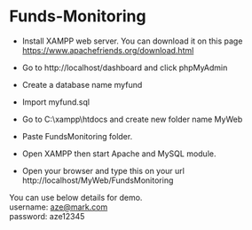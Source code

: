 # Funds-Monitoring

- Install XAMPP web server. You can download it on this page https://www.apachefriends.org/download.html<br>
- Go to http://localhost/dashboard and click phpMyAdmin<br>
- Create a database name myfund<br>
- Import myfund.sql<br>

- Go to C:\xampp\htdocs and create new folder name MyWeb<br>
- Paste FundsMonitoring folder.<br>
- Open XAMPP then start Apache and MySQL module.<br>
- Open your browser and type this on your url http://localhost/MyWeb/FundsMonitoring <br>

You can use below details for demo.<br>
username: aze@mark.com<br>
password: aze12345<br>
